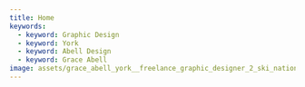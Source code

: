 ```yaml
---
title: Home
keywords:
  - keyword: Graphic Design
  - keyword: York
  - keyword: Abell Design
  - keyword: Grace Abell
image: assets/grace_abell_york__freelance_graphic_designer_2_ski_national_geographic-1.jpg
---
```

